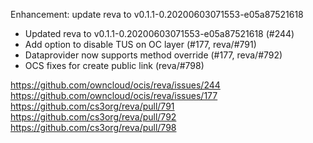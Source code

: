 Enhancement: update reva to v0.1.1-0.20200603071553-e05a87521618

- Updated reva to v0.1.1-0.20200603071553-e05a87521618 (#244)
- Add option to disable TUS on OC layer (#177, reva/#791)
- Dataprovider now supports method override (#177, reva/#792)
- OCS fixes for create public link (reva/#798)

https://github.com/owncloud/ocis/reva/issues/244
https://github.com/owncloud/ocis/reva/issues/177
https://github.com/cs3org/reva/pull/791
https://github.com/cs3org/reva/pull/792
https://github.com/cs3org/reva/pull/798
